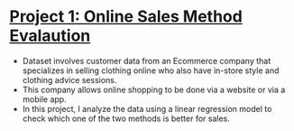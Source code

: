 # [Project 1: Online Sales Method Evalaution](https://github.com/praveen-sivashangaran/Online-Sales-Method-Evaluation) 

* Dataset involves customer data from an Ecommerce company that specializes in selling clothing online who also have in-store style and clothing advice sessions.
* This company allows online shopping to be done via a website or via a mobile app.
* In this project, I analyze the data using a linear regression model to check which one of the two methods is better for sales.
